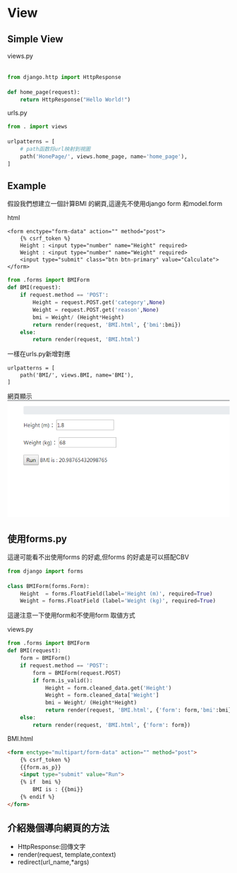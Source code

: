 # View


## Simple View 

views.py
```python 

from django.http import HttpResponse

def home_page(request):
    return HttpResponse("Hello World!")  
```


urls.py
```python 
from . import views

urlpatterns = [
    # path函数将url映射到視圖
    path('HonePage/', views.home_page, name='home_page'),
]
```

## Example 

假設我們想建立一個計算BMI 的網頁,這邊先不使用django form 和model.form

html 
```
<form enctype="form-data" action="" method="post">
	{% csrf_token %}
	Height : <input type="number" name="Height" required>
	Weight : <input type="number" name="Weight" required>	
	<input type="submit" class="btn btn-primary" value="Calculate">
</form>
```

```python 
from .forms import BMIForm
def BMI(request):	    
    if request.method == 'POST':        
        Height = request.POST.get('category',None) 
        Weight = request.POST.get('reason',None)            
        bmi = Weight/ (Height*Height)       	    
        return render(request, 'BMI.html', {'bmi':bmi})		        
    else:        
        return render(request, 'BMI.html')		
```

一樣在urls.py新增對應
```
urlpatterns = [   
    path('BMI/', views.BMI, name='BMI'),	
]
```
網頁顯示
<img src="view_example.png">

## 使用forms.py
這邊可能看不出使用forms 的好處,但forms 的好處是可以搭配CBV

```python 
from django import forms
			 
class BMIForm(forms.Form):
    Height  = forms.FloatField(label='Height (m)', required=True)
    Weight = forms.FloatField (label='Weight (kg)', required=True)
```

這邊注意一下使用form和不使用form 取値方式


views.py
```python
from .forms import BMIForm
def BMI(request):	
    form = BMIForm()  
    if request.method == 'POST':
        form = BMIForm(request.POST)	
        if form.is_valid():             
            Height = form.cleaned_data.get('Height')         
            Weight = form.cleaned_data['Weight']
            bmi = Weight/ (Height*Height)       	    
            return render(request, 'BMI.html', {'form': form,'bmi':bmi})		        
    else:        
        return render(request, 'BMI.html', {'form': form})
```



BMI.html
```html
<form enctype="multipart/form-data" action="" method="post">
    {% csrf_token %}
    {{form.as_p}}	
    <input type="submit" value="Run">	
	{% if  bmi %}
        BMI is : {{bmi}}
	{% endif %} 	
</form>
```

## 介紹幾個導向網頁的方法

<ul>
    <li>HttpResponse:回傳文字</li>
    <li>render(request, template,context)</li>
    <li>redirect(url_name,*args)</li>
</ul>






